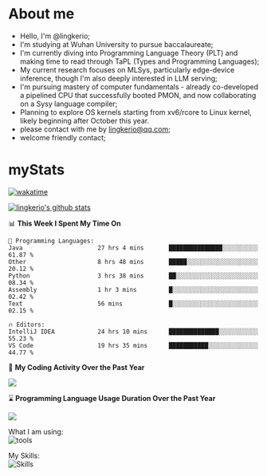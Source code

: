 # About me

- Hello, I'm @lingkerio; 
- I'm studying at Wuhan University to pursue baccalaureate;
- I'm currently diving into Programming Language Theory (PLT) and making time to read through TaPL (Types and Programming Languages);
- My current research focuses on MLSys, particularly edge-device inference, though I'm also deeply interested in LLM serving;
- I'm pursuing mastery of computer fundamentals - already co-developed a pipelined CPU that successfully booted PMON, and now collaborating on a Sysy language compiler;
- Planning to explore OS kernels starting from xv6/rcore to Linux kernel, likely beginning after October this year.
- please contact with me by lingkerio@qq.com;
- welcome friendly contact;


# myStats
[![wakatime](https://wakatime.com/badge/user/91f23013-72dc-47fa-9246-c7f1d9e4561b.svg)](https://wakatime.com/@91f23013-72dc-47fa-9246-c7f1d9e4561b)

[![lingkerio's github stats](https://github-readme-stats-neon-sigma-67.vercel.app/api?username=lingkerio&show_icons=true&theme=swift)](https://github-readme-stats-neon-sigma-67.vercel.app)

<!--START_SECTION:waka-->
📊 **This Week I Spent My Time On** 

```text
💬 Programming Languages: 
Java                     27 hrs 4 mins       ███████████████░░░░░░░░░░   61.87 % 
Other                    8 hrs 48 mins       █████░░░░░░░░░░░░░░░░░░░░   20.12 % 
Python                   3 hrs 38 mins       ██░░░░░░░░░░░░░░░░░░░░░░░   08.34 % 
Assembly                 1 hr 3 mins         █░░░░░░░░░░░░░░░░░░░░░░░░   02.42 % 
Text                     56 mins             █░░░░░░░░░░░░░░░░░░░░░░░░   02.15 % 

🔥 Editors: 
IntelliJ IDEA            24 hrs 10 mins      ██████████████░░░░░░░░░░░   55.23 % 
VS Code                  19 hrs 35 mins      ███████████░░░░░░░░░░░░░░   44.77 % 
```


<!--END_SECTION:waka-->

📅 **My Coding Activity Over the Past Year**

<a href="https://wakatime.com"><img src="https://wakatime.com/share/@lingkerio/9d8c2ccb-422f-4031-86b5-c947c7b728ba.png" /></a>

⌛ **Programming Language Usage Duration Over the Past Year**

<a href="https://wakatime.com"><img src="https://wakatime.com/share/@lingkerio/b4268c3a-49e5-469e-b094-8e53392cb864.png" /></a>

What I am using:  
![tools](https://skillicons.dev/icons?i=discord,twitter,stackoverflow,visualstudio,vscode,pycharm,idea,arch,debian,ubuntu)  


My Skills:  
![Skills](https://skillicons.dev/icons?i=linux,windows,c,cpp,java,cs,ocaml,rust,py,js)  
